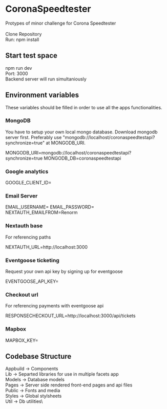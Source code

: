 # CoronaSpeedtester
Protypes of minor challenge for Corona Speedtester\
\
Clone Repository\
Run: npm install

## Start test space
npm run dev\
Port: 3000\
Backend server will run simultaniously

## Environment variables
These variables should be filled in order to use all the apps functionalities.

### MongoDB
You have to setup your own local mongo database. Download mongodb server first. Preferably use "mongodb://localhost/coronaspeedtestapi?synchronize=true" at MONGODB_URI.

MONGODB_URI=mongodb://localhost/coronaspeedtestapi?synchronize=true
MONGODB_DB=coronaspeedtestapi

### Google analytics
GOOGLE_CLIENT_ID=<GOOGLE CLIENT_ID>

### Email Server
EMAIL_USERNAME=<renorm mail>
EMAIL_PASSWORD=<renorm mail password>
NEXTAUTH_EMAILFROM=Renorm <renorm mail>

### Nextauth base
For referencing paths
  
NEXTAUTH_URL=http://localhost:3000

### Eventgoose ticketing
Request your own api key by signing up for eventgoose
  
EVENTGOOSE_API_KEY=<eventgoose api key>

### Checkout url
For referencing payments with eventgoose api
  
RESPONSECHECKOUT_URL=http://localhost:3000/api/tickets

### Mapbox
MAPBOX_KEY=<mapbox key>
  
## Codebase Structure
Appbuild -> Components\
Lib -> Separted libraries for use in multiple facets app\
Models -> Database models\
Pages -> Server side rendered front-end pages and api files\
Public -> Fonts and media\
Styles -> Global stylsheets\
Util -> Db utilities\

